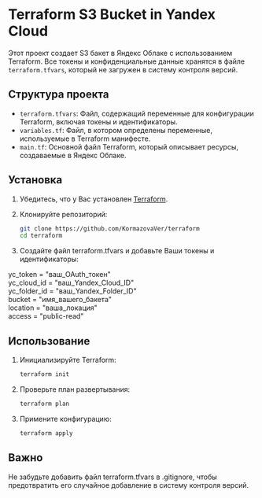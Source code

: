 # Terraform S3 Bucket in Yandex Cloud

Этот проект создает S3 бакет в Яндекс Облаке с использованием Terraform.
Все токены и конфиденциальные данные хранятся в файле `terraform.tfvars`,
который не загружен в систему контроля версий.

## Структура проекта

- `terraform.tfvars`: Файл, содержащий переменные для конфигурации Terraform, включая токены и идентификаторы.
- `variables.tf`: Файл, в котором определены переменные, используемые в Terraform манифесте.
- `main.tf`: Основной файл Terraform, который описывает ресурсы, создаваемые в Яндекс Облаке.

## Установка

1. Убедитесь, что у Вас установлен [Terraform](https://www.terraform.io/downloads.html).
2. Клонируйте репозиторий:

   ```bash
   git clone https://github.com/KormazovaVer/terraform
   cd terraform

3. Создайте файл terraform.tfvars и добавьте Ваши токены и идентификаторы:

yc_token = "ваш_OAuth_токен"  
yc_cloud_id  = "ваш_Yandex_Cloud_ID"  
yc_folder_id = "ваш_Yandex_Folder_ID"  
bucket  = "имя_вашего_бакета"  
location     = "ваша_локация"  
access       = "public-read"  

## Использование

1. Инициализируйте Terraform:

   ```bash
   terraform init
   
2. Проверьте план развертывания:

   ```bash
   terraform plan

3. Примените конфигурацию:

   ```bash
   terraform apply
   
## Важно

Не забудьте добавить файл terraform.tfvars в .gitignore, чтобы предотвратить его
случайное добавление в систему контроля версий.
